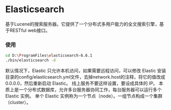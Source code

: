 # Elasticsearch
<!-- @author DHJT 2019-02-27 -->
基于Lucene的搜索服务器。它提供了一个分布式多用户能力的全文搜索引擎，基于RESTful web接口。

### 使用
```sh
cd D:\ProgramFiles\elasticsearch-6.6.1
./bin/elasticsearch -d
```

默认情况下，Elastic 只允许本机访问，如果需要远程访问，可以修改 Elastic 安装目录的config/elasticsearch.yml文件，去掉network.host的注释，将它的值改成0.0.0.0，然后重新启动 Elastic。
线上服务不要这样设置，要设成具体的 IP。
本质上是一个分布式数据库，允许多台服务器协同工作，每台服务器可以运行多个 Elastic 实例。
单个 Elastic 实例称为一个节点（node）。一组节点构成一个集群（cluster）。